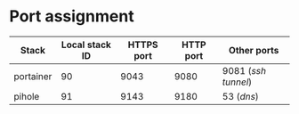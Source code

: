 # Port assignment

| Stack     | Local stack ID | HTTPS port | HTTP port | Other ports         |
| --------- | -------------- | ---------- | --------- | ------------------- |
| portainer | 90             | 9043       | 9080      | 9081 (*ssh tunnel*) |
| pihole    | 91             | 9143       | 9180      | 53 (*dns*)          |